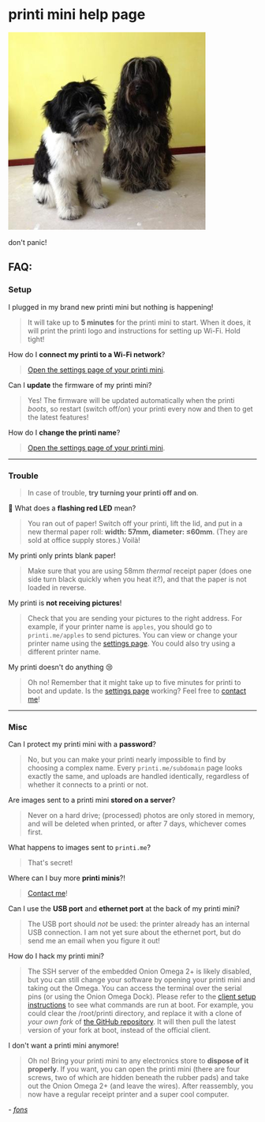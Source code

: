# printi mini help page
![two dogs](img/doggoSmall.jpg)

don't panic!

## FAQ:

### Setup

I plugged in my brand new printi mini but nothing is happening!

> It will take up to **5 minutes** for the printi mini to start. When it does, it will print the printi logo and instructions for setting up Wi-Fi. Hold tight!

How do I **connect my printi to a Wi-Fi network**?

> [Open the settings page of your printi mini](/settings).

Can I **update** the firmware of my printi mini?

> Yes! The firmware will be updated automatically when the printi _boots_, so restart (switch off/on) your printi every now and then to get the latest features!

How do I **change the printi name**?

> [Open the settings page of your printi mini](/settings).

------

### Trouble

> In case of trouble, **try turning your printi off and on**.

🚨 What does a **flashing red LED** mean?

> You ran out of paper! Switch off your printi, lift the lid, and put in a new thermal paper roll: **width: 57mm, diameter: ≤60mm**. (They are sold at office supply stores.) Voilà!

My printi only prints blank paper!

> Make sure that you are using 58mm *thermal* receipt paper (does one side turn black quickly when you heat it?), and that the paper is not loaded in reverse.

My printi is **not receiving pictures**!

> Check that you are sending your pictures to the right address. For example, if your printer name is `apples`, you should go to `printi.me/apples` to send pictures. You can view or change your printer name using the [settings page](/settings). You could also try using a different printer name.

My printi doesn't do anything 😢

> Oh no! Remember that it might take up to five minutes for printi to boot and update. Is the [settings page](/settings) working? Feel free to [contact me](https://github.com/fonsp)!

------

### Misc

Can I protect my printi mini with a **password**?

> No, but you can make your printi nearly impossible to find by choosing a complex name. Every `printi.me/subdomain` page looks exactly the same, and uploads are handled identically, regardless of whether it connects to a printi or not. 

Are images sent to a printi mini **stored on a server**?

> Never on a hard drive; (processed) photos are only stored in memory, and will be deleted when printed, or after 7 days, whichever comes first. 

What happens to images sent to `printi.me`?

> That's secret!

Where can I buy more **printi minis**?!

> [Contact me](https://github.com/fonsp)!

Can I use the **USB port** and **ethernet port** at the back of my printi mini?

> The USB port should _not_ be used: the printer already has an internal USB connection. I am not yet sure about the ethernet port, but do send me an email when you figure it out!

How do I hack my printi mini?

> The SSH server of the embedded Onion Omega 2+ is likely disabled, but you can still change your software by opening your printi mini and taking out the Omega. You can access the terminal over the serial pins (or using the Onion Omega Dock). Please refer to the [client setup instructions](https://github.com/fonsp/printi/wiki/Installing-the-client) to see what commands are run at boot. For example, you could clear the /root/printi directory, and replace it with a clone of _your own fork_ of [the GitHub repository](https://github.com/fonsp/printi). It will then pull the latest version of your fork at boot, instead of the official client.

I don't want a printi mini anymore!

> Oh no! Bring your printi mini to any electronics store to **dispose of it properly**. If you want, you can open the printi mini (there are four screws, two of which are hidden beneath the rubber pads) and take out the Onion Omega 2+ (and leave the wires). After reassembly, you now have a regular receipt printer and a super cool computer.

_- [fons](https://github.com/fonsp)_

